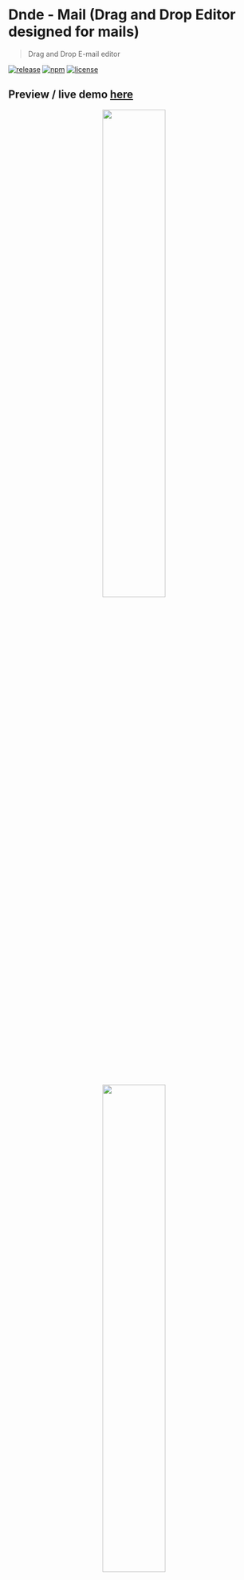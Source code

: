 # Dnde - Mail (Drag and Drop Editor designed for mails)

> Drag and Drop E-mail editor

[![release][badge]][release link] [![npm][npm badge]][npm link] [![license][license-badge]][license file]

[license-badge]: https://img.shields.io/github/license/aghontpi/dnde?style=flat-square
[license file]: https://github.com/aghontpi/dnde/blob/master/LICENSE
[badge]: https://img.shields.io/github/v/release/aghontpi/dnde?include_prereleases&style=flat-square&label=github-release
[release link]: https://github.com/aghontpi/dnde/releases
[npm badge]: https://img.shields.io/npm/v/dnd-email-editor?style=flat-square
[npm link]: https://www.npmjs.com/package/dnd-email-editor

## Preview / live demo [here](https://dnde.bluepie.in)

<p align="center">
<img src="https://raw.githubusercontent.com/aghontpi/dnde/master/Screenshots/preview1(25-oct-2021).png"  width="50%" />
<img src="https://raw.githubusercontent.com/aghontpi/dnde/master/Screenshots/preview2(25-oct-2021).png"  width="50%" />
<img src="https://raw.githubusercontent.com/aghontpi/dnde/master/Screenshots/preview3(25-oct-2021).png"  width="50%" />
</p>

## Installation

```bash
# Yarn
yarn add dnd-email-editor

# NPM
npm install dnd-email-editor

```

## What's included

Editor includes these api's

- `getHtml` - export the design as html content
- `getJson` - export as json string, this string can then be used with `loadJson`
- `loadJson` - load an existing design from json string

## Usage

- Importing

```typescript
import Editor from 'dnd-email-editor';

return <Editor />;
```

- Setup a `ref` using `useRef` and pass it to editor

```typescript
const ref = React.useRef(null);

return <Editor ref={ref} />;
```

- Using `getHtml()`, `getJson()` and `loadJson()`

```typescript
const logValues = () => {
  if (ref.current) {
    const html = ref.current.getHtml();
    const json = ref.current.getJson();
    console.log(html, json);
  }
};

const loadJson = (json: string) => {
  if (ref.current) {
    ref.current.loadJson(json);
  }
};
```

- Typescript

Inorder to use typescript and get cool definitions, just pass the type to the ref

```diff
import Editor from 'dnd-email-editor';

const ExampleComponent = () => {

- const ref = useRef(null);
+ const ref = useRef<Editor>(null);

  return (
    <Editor ref={ref}/>
  );

}
```

## Purpose

There are soo many drag and drop editors that helps in **creating website** but **not mails**, because mails differ a lot from `a normal html webpage'

- even if there are `mail editors` available, they are paid and not `open-source`.

One such example would be `unlayer`, It claims to be opensource but its not.

- Looking at their source code, they only provide their loader-script and call it as `open-source`
- later they ask you to pay for its features.

the above reasons and also I was inspired by drag-n-drop editors in general, so I decided to make one.

## Features

- Responsive and mobile friendly emails
- Design emails by drag and drop
- Import/Export designs
  - Export/Import as JSON
  - Export as HTML
- Manage Fonts
  - add custom fonts
  - list / add/ deletefonts
- Go back and forth with `Undo / Redo`
- Preview the design in the browser (Mobile & PC)

## Built with

- [React](https://facebook.github.io/react/)
- [MJML](https://mjml.io/)
- [antd](https://ant.design/)

## Inspired by

- [MailJet](https://www.mailjet.com/)
- [Unlayer](https://unlayer.com/)
